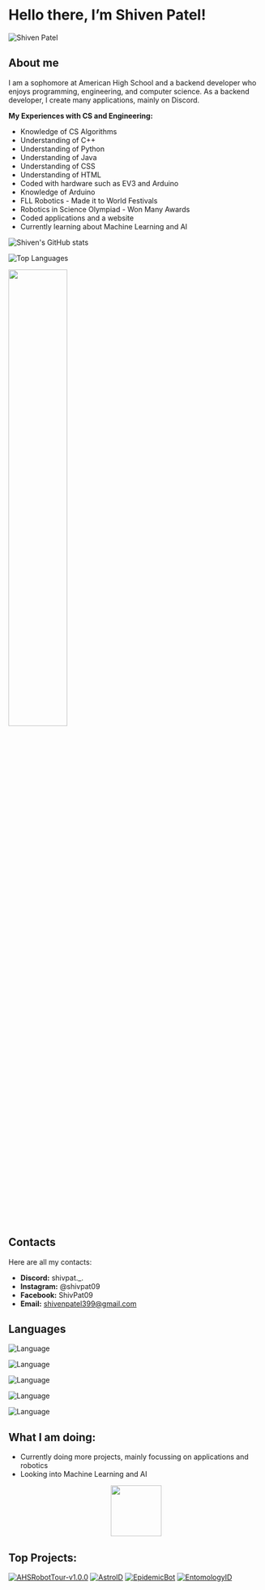 # Hello there, I’m Shiven Patel!

<p align="left"> <img src="https://komarev.com/ghpvc/?username=shivenpatel399&label=Profile%20views&color=0e75b6&style=flat" alt="Shiven Patel" /> </p>

## About me

I am a sophomore at American High School and a backend developer who enjoys programming, engineering, and computer science. As a backend developer, I create many applications, mainly on Discord. 

**My Experiences with CS and Engineering:**
- Knowledge of CS Algorithms
- Understanding of C++
- Understanding of Python
- Understanding of Java
- Understanding of CSS
- Understanding of HTML
- Coded with hardware such as EV3 and Arduino
- Knowledge of Arduino
- FLL Robotics - Made it to World Festivals
- Robotics in Science Olympiad - Won Many Awards
- Coded applications and a website
- Currently learning about Machine Learning and AI

![Shiven's GitHub stats](https://github-readme-stats.vercel.app/api?username=shivenpatel399&theme=material-palenight&show_icons=true)

![Top Languages](https://github-readme-stats.vercel.app/api/top-langs/?username=shivenpatel399&theme=material-palenight&layout=compact)

<img src="https://github-readme-streak-stats.herokuapp.com/?user=shivenpatel399&theme=dark" width="48%" >

## Contacts

Here are all my contacts:

- **Discord:** shivpat._.
- **Instagram:** @shivpat09
- **Facebook:** ShivPat09
- **Email:** shivenpatel399@gmail.com


## Languages

![Language](https://img.shields.io/badge/Language-HTML-blue?style=for-the-badge&logo=HTML5&logoColor=white)

![Language](https://img.shields.io/badge/Language-CSS-blue?style=for-the-badge&logo=CSS3&logoColor=white)

![Language](https://img.shields.io/badge/Language-C++-blue?style=for-the-badge&logoColor=white)

![Language](https://img.shields.io/badge/Language-Java-blue?style=for-the-badge&logo=Java&logoColor=white)

![Language](https://img.shields.io/badge/Language-Python-blue?style=for-the-badge&logo=Python&logoColor=white)

## What I am doing:

- Currently doing more projects, mainly focussing on applications and robotics
- Looking into Machine Learning and AI

<div id="header" align="center">
  <img src="https://media.giphy.com/media/M9gbBd9nbDrOTu1Mqx/giphy.gif" width="100"/>
</div>

## Top Projects:

[![AHSRobotTour-v1.0.0](https://github-readme-stats.vercel.app/api/pin/?username=shivenpatel399&repo=AHSRobotTour-v1.0.0&theme=material-palenight&show_icons=true)](https://github.com/shivenpatel399/AHSRobotTour-v1.0.0)
[![AstroID](https://github-readme-stats.vercel.app/api/pin/?username=shivenpatel399&repo=AstroID&theme=material-palenight&show_icons=true)](https://github.com/shivenpatel399/AstroID) 
[![EpidemicBot](https://github-readme-stats.vercel.app/api/pin/?username=shivenpatel399&repo=EpidemicBot&theme=material-palenight&show_icons=true)](https://github.com/shivenpatel399/EpidemicBot)
[![EntomologyID](https://github-readme-stats.vercel.app/api/pin/?username=shivenpatel399&repo=EntomologyID&theme=material-palenight&show_icons=true)](https://github.com/shivenpatel399/EntomologyID)


<!---
shivenpatel399/shivenpatel399 is a ✨ special ✨ repository because its `README.md` (this file) appears on your GitHub profile.
You can click the Preview link to take a look at your changes.
--->
